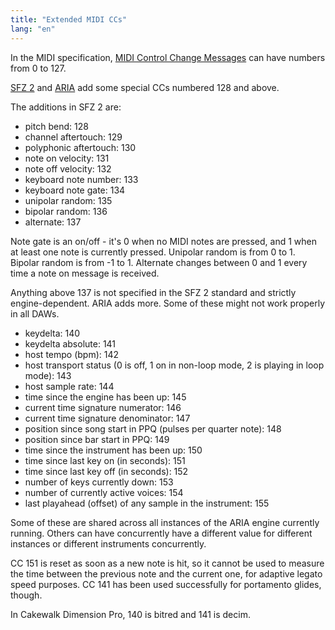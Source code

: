 ```yaml
---
title: "Extended MIDI CCs"
lang: "en"
---
```

In the MIDI specification, [MIDI Control Change Messages] can have numbers from 0 to 127.

[SFZ 2] and [ARIA] add some special CCs numbered 128 and above.

The additions in SFZ 2 are:

- pitch bend: 128
- channel aftertouch: 129
- polyphonic aftertouch: 130
- note on velocity: 131
- note off velocity: 132
- keyboard note number: 133
- keyboard note gate: 134
- unipolar random: 135
- bipolar random: 136
- alternate: 137

Note gate is an on/off - it's 0 when no MIDI notes are pressed, and 1 when
at least one note is currently pressed. Unipolar random is from 0 to 1.
Bipolar random is from -1 to 1. Alternate changes between 0 and 1 every time
a note on message is received.

Anything above 137 is not specified in the SFZ 2 standard and strictly
engine-dependent. ARIA adds more. Some of these might not work properly in
all DAWs.

- keydelta: 140
- keydelta absolute: 141
- host tempo (bpm): 142
- host transport status (0 is off, 1 on in non-loop mode, 2 is playing in loop mode): 143
- host sample rate: 144
- time since the engine has been up: 145
- current time signature numerator: 146
- current time signature denominator: 147
- position since song start in PPQ (pulses per quarter note): 148
- position since bar start in PPQ: 149
- time since the instrument has been up: 150
- time since last key on (in seconds): 151
- time since last key off (in seconds): 152
- number of keys currently down: 153
- number of currently active voices: 154
- last playahead (offset) of any sample in the instrument: 155

Some of these are shared across all instances of the ARIA engine currently running.
Others can have concurrently have a different value for different instances or different
instruments concurrently.

CC 151 is reset as soon as a new note is hit, so it cannot be used to measure
the time between the previous note and the current one, for adaptive legato
speed purposes. CC 141 has been used successfully for portamento glides, though.

In Cakewalk Dimension Pro, 140 is bitred and 141 is decim.

[ARIA]: /extensions/aria
[MIDI Control Change Messages]: https://www.midi.org/specifications-old/item/table-3-control-change-messages-data-bytes-2
[SFZ 2]: /misc/sfz2
